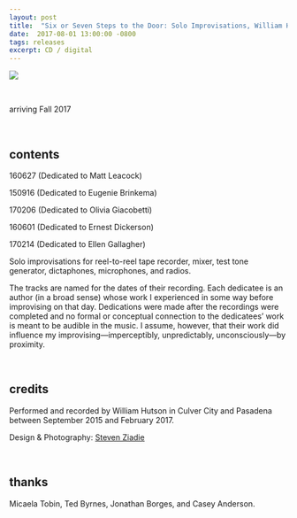 ```yaml
---
layout: post
title:  "Six or Seven Steps to the Door: Solo Improvisations, William Hutson"
date:  2017-08-01 13:00:00 -0800
tags: releases
excerpt: CD / digital
---
```




![]({{site.url}}/assets/hutson_front_cover.png)

<br/>

arriving Fall 2017

<br/>

## contents

160627 (Dedicated to Matt Leacock)

150916 (Dedicated to Eugenie Brinkema)

170206 (Dedicated to Olivia Giacobetti)

160601 (Dedicated to Ernest Dickerson)

170214 (Dedicated to Ellen Gallagher)


Solo improvisations for reel-to-reel tape recorder, mixer, test tone generator, dictaphones, microphones, and radios.

The tracks are named for the dates of their recording. Each dedicatee is an author (in a broad sense) whose work I experienced in some way before improvising on that day. Dedications were made after the recordings were completed and no formal or conceptual connection to the dedicatees’ work is meant to be audible in the music. I assume, however, that their work did influence my improvising—imperceptibly, unpredictably, unconsciously—by proximity.

<br/>

## credits

Performed and recorded by William Hutson in Culver City and Pasadena between September 2015 and February 2017.

Design & Photography: [Steven Ziadie](http://estzi.com/)

<br/>

## thanks

Micaela Tobin, Ted Byrnes, Jonathan Borges, and Casey Anderson.
